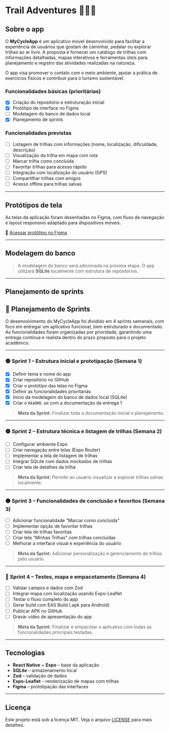 # Trail Adventures 🌿🚴‍♀️

## Sobre o app

O **MyCycleApp** é um aplicativo móvel desenvolvido para facilitar a experiência de usuários que gostam de caminhar, pedalar ou explorar trilhas ao ar livre. A proposta é fornecer um catálogo de trilhas com informações detalhadas, mapas interativos e ferramentas úteis para planejamento e registro das atividades realizadas na natureza.

O app visa promover o contato com o meio ambiente, apoiar a prática de exercícios físicos e contribuir para o turismo sustentável.

### Funcionalidades básicas (prioritárias)

- [x] Criação do repositório e estruturação inicial
- [x] Protótipo de interface no Figma
- [ ] Modelagem do banco de dados local
- [x] Planejamento de sprints

### Funcionalidades previstas

- [ ] Listagem de trilhas com informações (nome, localização, dificuldade, descrição)
- [ ] Visualização da trilha em mapa com rota
- [ ] Marcar trilha como concluída
- [ ] Favoritar trilhas para acesso rápido
- [ ] Integração com localização do usuário (GPS)
- [ ] Compartilhar trilhas com amigos
- [ ] Acesso offline para trilhas salvas

---

## Protótipos de tela

As telas da aplicação foram desenhadas no Figma, com fluxo de navegação e layout responsivo adaptado para dispositivos móveis.

🔗 [Acessar protótipo no Figma](https://www.figma.com/design/IdEZSxX7lSY3DY8Br70Vq0/Mobile?node-id=0-1&p=f&t=Cuno5OlMwEpQLhMx-0)

---

## Modelagem do banco

> A modelagem do banco será adicionada na próxima etapa. O app utilizará **SQLite** localmente com estrutura de repositórios.

---

## Planejamento de sprints

## 📆 Planejamento de Sprints

O desenvolvimento do MyCycleApp foi dividido em 4 sprints semanais, com foco em entregar um aplicativo funcional, bem estruturado e documentado. As funcionalidades foram organizadas por prioridade, garantindo uma entrega contínua e realista dentro do prazo proposto para o projeto acadêmico.

---

### 🟢 Sprint 1 – Estrutura inicial e prototipação (Semana 1)

- [x] Definir tema e nome do app  
- [x] Criar repositório no GitHub  
- [x] Criar o protótipo das telas no Figma  
- [x] Definir as funcionalidades prioritárias  
- [x] Início da modelagem do banco de dados local (SQLite)  
- [x] Criar o `README.md` com a documentação da entrega 1  

> **Meta da Sprint:** Finalizar toda a documentação inicial e planejamento.

---

### 🟡 Sprint 2 – Estrutura técnica e listagem de trilhas (Semana 2)

- [ ] Configurar ambiente Expo  
- [ ] Criar navegação entre telas (Expo Router)  
- [ ] Implementar a tela de listagem de trilhas  
- [ ] Integrar SQLite com dados mockados de trilhas  
- [ ] Criar tela de detalhes da trilha  

> **Meta da Sprint:** Permitir ao usuário visualizar e explorar trilhas salvas localmente.

---

### 🟠 Sprint 3 – Funcionalidades de conclusão e favoritos (Semana 3)

- [ ] Adicionar funcionalidade "Marcar como concluída"  
- [ ] Implementar opção de favoritar trilhas  
- [ ] Criar tela de trilhas favoritas  
- [ ] Criar tela "Minhas Trilhas" com trilhas concluídas  
- [ ] Melhorar a interface visual e experiência do usuário  

> **Meta da Sprint:** Adicionar personalização e gerenciamento de trilhas pelo usuário.

---

### 🔵 Sprint 4 – Testes, mapa e empacotamento (Semana 4)

- [ ] Validar campos e dados com Zod  
- [ ] Integrar mapa com localização usando Expo-Leaflet  
- [ ] Testar o fluxo completo do app  
- [ ] Gerar build com EAS Build (.apk para Android)  
- [ ] Publicar APK no GitHub  
- [ ] Gravar vídeo de apresentação do app  

> **Meta da Sprint:** Finalizar e empacotar o aplicativo com todas as funcionalidades principais testadas.

---

## Tecnologias

- **React Native** + **Expo** – base da aplicação
- **SQLite** – armazenamento local
- **Zod** – validação de dados
- **Expo-Leaflet** – renderização de mapas com trilhas
- **Figma** – prototipação das interfaces

---

## Licença

Este projeto está sob a licença MIT. Veja o arquivo [LICENSE](./LICENSE) para mais detalhes.
